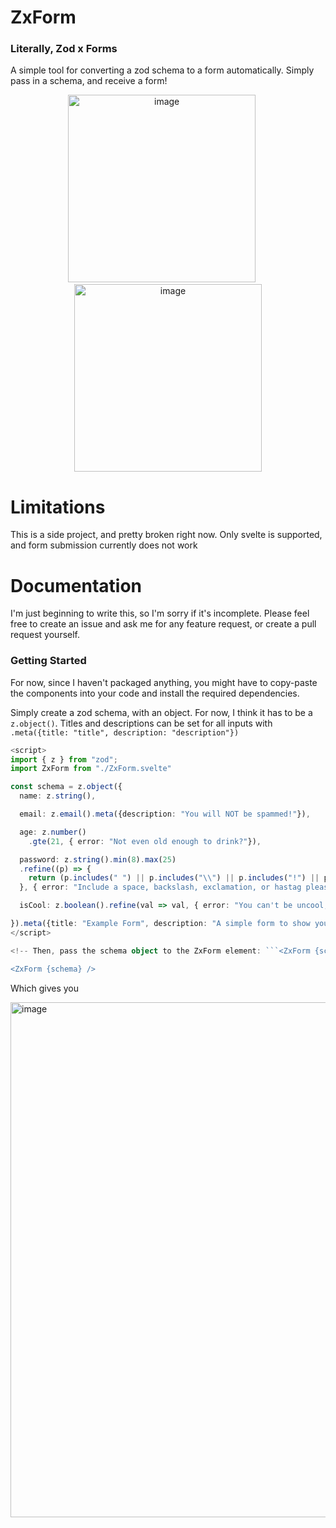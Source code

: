 # ZxForm
### Literally, Zod x Forms

A simple tool for converting a zod schema to a form automatically. Simply pass in a schema, and receive a form!

<p align="center">
<img width="300" alt="image" src="https://github.com/user-attachments/assets/03be38a5-c571-4794-9c60-9af657222ba0" />
&nbsp;&nbsp;&nbsp;&nbsp;
<img width="300" alt="image" src="https://github.com/user-attachments/assets/25b8e767-7a7a-4c49-a439-6a7f3494bc8a" />
</p>

# Limitations
This is a side project, and pretty broken right now.
Only svelte is supported, and form submission currently does not work

# Documentation

I'm just beginning to write this, so I'm sorry if it's incomplete. Please feel free to create an issue and ask me for any feature request, or create a pull request yourself.


### Getting Started
For now, since I haven't packaged anything, you might have to copy-paste the components into your code and install the required dependencies.

Simply create a zod schema, with an object. For now, I think it has to be a ```z.object()```. Titles and descriptions can be set for all inputs with ```.meta({title: "title", description: "description"})```

```ts
<script>
import { z } from "zod";
import ZxForm from "./ZxForm.svelte"

const schema = z.object({
  name: z.string(),

  email: z.email().meta({description: "You will NOT be spammed!"}),

  age: z.number()
    .gte(21, { error: "Not even old enough to drink?"}),

  password: z.string().min(8).max(25)
  .refine((p) => {
    return (p.includes(" ") || p.includes("\\") || p.includes("!") || p.includes("#"))
  }, { error: "Include a space, backslash, exclamation, or hastag please"}),

  isCool: z.boolean().refine(val => val, { error: "You can't be uncool, sorry :("}).meta({title: "Are you cool?"}),

}).meta({title: "Example Form", description: "A simple form to show you what's possible"})
</script>

<!-- Then, pass the schema object to the ZxForm element: ```<ZxForm {schema} -->

<ZxForm {schema} />
```

Which gives you

<img width="588" height="824" alt="image" src="https://github.com/user-attachments/assets/0968af4a-fe55-4d05-bb2f-df6ebe341b2f" />

